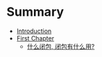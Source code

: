 # Summary

* [Introduction](README.md)
* [First Chapter](chapter1.md)
   * [什么闭包, 闭包有什么用?](shi_yao_bi_53052c_bi_bao_you_shi_yao_75283f.md)

